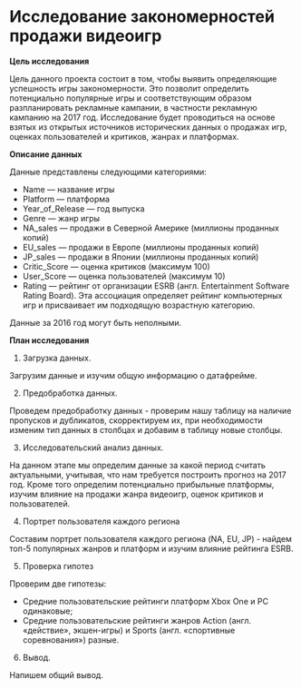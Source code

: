 # Исследование закономерностей продажи видеоигр

**Цель исследования**

Цель данного проекта состоит в том, чтобы выявить определяющие успешность игры закономерности. Это позволит определить потенциально популярные игры и соответствующим образом разпланировать рекламные кампании, в частности рекламную кампанию на 2017 год. Исследование будет проводиться на основе взятых из открытых источников исторических данных о продажах игр, оценках пользователей и критиков, жанрах и платформах.

**Описание данных**

Данные представлены следующими категориями:

* Name — название игры
* Platform — платформа
* Year_of_Release — год выпуска
* Genre — жанр игры
* NA_sales — продажи в Северной Америке (миллионы проданных копий)
* EU_sales — продажи в Европе (миллионы проданных копий)
* JP_sales — продажи в Японии (миллионы проданных копий)
* Critic_Score — оценка критиков (максимум 100)
* User_Score — оценка пользователей (максимум 10)
* Rating — рейтинг от организации ESRB (англ. Entertainment Software Rating Board). Эта ассоциация определяет рейтинг компьютерных игр и присваивает им подходящую возрастную категорию.

Данные за 2016 год могут быть неполными.

**План исследования**

1. Загрузка данных.

Загрузим данные и изучим общую информацию о датафрейме. 

2. Предобработка данных.

Проведем предобработку данных - проверим нашу таблицу на наличие пропусков и дубликатов, скорректируем их, при необходимости изменим тип данных в столбцах и добавим в таблицу новые столбцы.

3. Исследовательский анализ данных.

На данном этапе мы определим данные за какой период считать актуальными, учитывая, что нам требуется построить прогноз на 2017 год. Кроме того определим потенциально прибыльные платформы, изучим влияние на продажи жанра видеоигр, оценок критиков и пользователей. 

4. Портрет пользователя каждого региона

Составим портрет пользователя каждого региона (NA, EU, JP) - найдем топ-5 популярных жанров и платформ и изучим влияние рейтинга ESRB.

5. Проверка гипотез

Проверим две гипотезы:

* Средние пользовательские рейтинги платформ Xbox One и PC одинаковые;
* Средние пользовательские рейтинги жанров Action (англ. «действие», экшен-игры) и Sports (англ. «спортивные соревнования») разные.

6. Вывод.

Напишем общий вывод.
